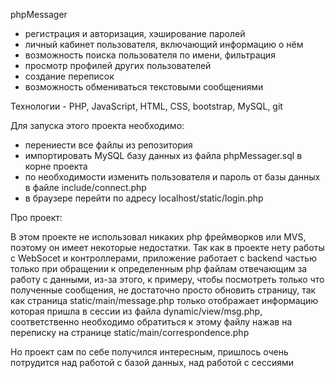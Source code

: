 phpMessager
- регистрация и авторизация, хэширование паролей
- личный кабинет пользователя, включающий информацию о нём
- возможность поиска пользователя по имени, фильтрация
- просмотр профилей других пользователей
- создание переписок
- возможность обмениваться текстовыми сообщениями

Технологии -
PHP, JavaScript, HTML, CSS, bootstrap, MySQL, git

Для запуска этого проекта необходимо:
- перениести все файлы из репозитория
- импортировать MySQL базу данных из файла phpMessager.sql в корне проекта
- по необходимости изменить пользователя и пароль от базы данных в файле include/connect.php
- в браузере перейти по адресу localhost/static/login.php

Про проект:

В этом проекте не использовал никаких php фреймворков или MVS, поэтому он имеет некоторые недостатки.
Так как в проекте нету работы с WebSocet и контроллерами, приложение работает с backend частью только при 
обращении к определенным php файлам отвечающим за работу с данными, из-за этого, к примеру, чтобы посмотреть 
только что полученные сообщения, не достаточно просто обновить страницу, так как страница static/main/message.php
только отображает информацию которая пришла в сессии из файла dynamic/view/msg.php, соответственно необходимо
обратиться к этому файлу нажав на переписку на странице static/main/correspondence.php

Но проект сам по себе получился интересным, пришлось очень потрудится над работой с базой данных, над работой
с сессиями

